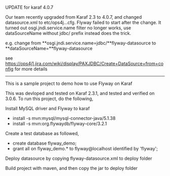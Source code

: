 UPDATE for karaf 4.0.7

Our team recently upgraded from Karaf 2.3 to 4.0.7, and changed datasource.xml to etc/ops4j...cfg.
Flyway failed to start after the change. It turned out osgi.jndi.service.name filter no longer works, 
use dataSourceName without jdbc/ prefix instead does the trick.

e.g. change from **osgi.jndi.service.name=jdbc/**flyway-datasource
to **dataSourceName=**flyway-datasource

see https://ops4j1.jira.com/wiki/display/PAXJDBC/Create+DataSource+from+config for more details

---

This is a sample project to demo how to use Flyway on Karaf

This was devloped and tested on Karaf 2.3.1, and tested and verified on 3.0.6. To run this project, do the following,

Install MySQL driver and Flyway to karaf

* install -s mvn:mysql/mysql-connector-java/5.1.38
* install -s mvn:org.flywaydb/flyway-core/3.2.1

Create a test database as followed,

* create database flyway_demo;   
* grant all on flyway_demo.* to flyway@localhost identified by 'flyway';

Deploy datasource by copying flyway-datasource.xml to deploy folder

Build project with maven, and then copy the jar to deploy folder
